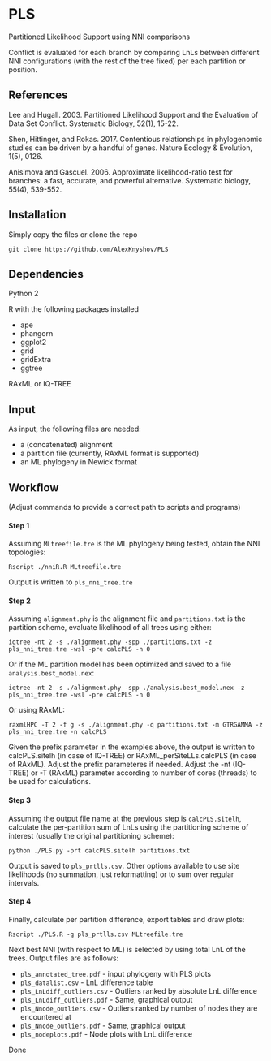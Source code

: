 # PLS
Partitioned Likelihood Support using NNI comparisons

Conflict is evaluated for each branch by comparing LnLs between different NNI configurations (with the rest of the tree fixed) per each partition or position.

## References
Lee and Hugall. 2003. Partitioned Likelihood Support and the Evaluation of Data Set Conflict. Systematic Biology, 52(1), 15-22.

Shen, Hittinger, and Rokas. 2017. Contentious relationships in phylogenomic studies can be driven by a handful of genes. Nature Ecology & Evolution, 1(5), 0126.

Anisimova and Gascuel. 2006. Approximate likelihood-ratio test for branches: a fast, accurate, and powerful alternative. Systematic biology, 55(4), 539-552.

## Installation

Simply copy the files or clone the repo
```
git clone https://github.com/AlexKnyshov/PLS
```

## Dependencies
Python 2

R with the following packages installed
- ape
- phangorn
- ggplot2
- grid
- gridExtra
- ggtree

RAxML or IQ-TREE


## Input
As input, the following files are needed:
- a (concatenated) alignment
- a partition file (currently, RAxML format is supported)
- an ML phylogeny in Newick format

## Workflow

(Adjust commands to provide a correct path to scripts and programs)

#### Step 1

Assuming `MLtreefile.tre` is the ML phylogeny being tested, obtain the NNI topologies:
```
Rscript ./nniR.R MLtreefile.tre
```
Output is written to `pls_nni_tree.tre`

#### Step 2

Assuming `alignment.phy` is the alignment file and `partitions.txt` is the partition scheme, evaluate likelihood of all trees using either:
```
iqtree -nt 2 -s ./alignment.phy -spp ./partitions.txt -z pls_nni_tree.tre -wsl -pre calcPLS -n 0
```
Or if the ML partition model has been optimized and saved to a file `analysis.best_model.nex`:
```
iqtree -nt 2 -s ./alignment.phy -spp ./analysis.best_model.nex -z pls_nni_tree.tre -wsl -pre calcPLS -n 0
```
Or using RAxML:
```
raxmlHPC -T 2 -f g -s ./alignment.phy -q partitions.txt -m GTRGAMMA -z pls_nni_tree.tre -n calcPLS
```
Given the prefix parameter in the examples above, the output is written to calcPLS.sitelh (in case of IQ-TREE) or RAxML_perSiteLLs.calcPLS (in case of RAxML). Adjust the prefix parameteres if needed. Adjust the -nt (IQ-TREE) or -T (RAxML) parameter according to number of cores (threads) to be used for calculations.

#### Step 3

Assuming the output file name at the previous step is `calcPLS.sitelh`, calculate the per-partition sum of LnLs using the partitioning scheme of interest (usually the original partitioning scheme):
```
python ./PLS.py -prt calcPLS.sitelh partitions.txt
```
Output is saved to `pls_prtlls.csv`. Other options available to use site likelihoods (no summation, just reformatting) or to sum over regular intervals.

#### Step 4

Finally, calculate per partition difference, export tables and draw plots:
```
Rscript ./PLS.R -g pls_prtlls.csv MLtreefile.tre
```
Next best NNI (with respect to ML) is selected by using total LnL of the trees.
Output files are as follows:
- `pls_annotated_tree.pdf` - input phylogeny with PLS plots
- `pls_datalist.csv` - LnL difference table
- `pls_LnLdiff_outliers.csv` - Outliers ranked by absolute LnL difference
- `pls_LnLdiff_outliers.pdf` - Same, graphical output
- `pls_Nnode_outliers.csv` - Outliers ranked by number of nodes they are encountered at
- `pls_Nnode_outliers.pdf` - Same, graphical output
- `pls_nodeplots.pdf` - Node plots with LnL difference

Done